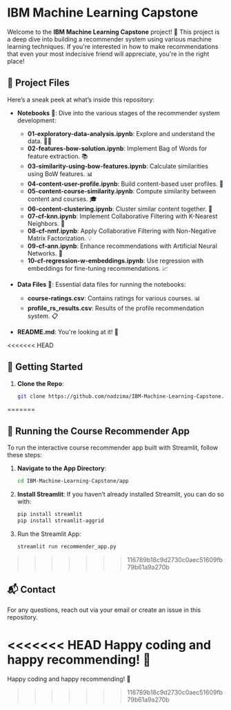 # IBM Machine Learning Capstone

Welcome to the **IBM Machine Learning Capstone** project! 🚀 This project is a deep dive into building a recommender system using various machine learning techniques. If you're interested in how to make recommendations that even your most indecisive friend will appreciate, you're in the right place!

## 📁 Project Files

Here’s a sneak peek at what’s inside this repository:

- **Notebooks** 📓: Dive into the various stages of the recommender system development:
  - **01-exploratory-data-analysis.ipynb**: Explore and understand the data. 🕵️‍♂️
  - **02-features-bow-solution.ipynb**: Implement Bag of Words for feature extraction. 📚
  - **03-similarity-using-bow-features.ipynb**: Calculate similarities using BoW features. 📊
  - **04-content-user-profile.ipynb**: Build content-based user profiles. 👤
  - **05-content-course-similarity.ipynb**: Compute similarity between content and courses. 🎓
  - **06-content-clustering.ipynb**: Cluster similar content together. 🧩
  - **07-cf-knn.ipynb**: Implement Collaborative Filtering with K-Nearest Neighbors. 🤝
  - **08-cf-nmf.ipynb**: Apply Collaborative Filtering with Non-Negative Matrix Factorization. 💡
  - **09-cf-ann.ipynb**: Enhance recommendations with Artificial Neural Networks. 🤖
  - **10-cf-regression-w-embeddings.ipynb**: Use regression with embeddings for fine-tuning recommendations. 📈

- **Data Files** 📂: Essential data files for running the notebooks:
  - **course-ratings.csv**: Contains ratings for various courses. 📊
  - **profile_rs_results.csv**: Results of the profile recommendation system. 📋

- **README.md**: You're looking at it! 📖

<<<<<<< HEAD
## 🚀 Getting Started

1. **Clone the Repo**:
   ```bash
   git clone https://github.com/nadzima/IBM-Machine-Learning-Capstone.git
=======
## 🎉 Running the Course Recommender App

To run the interactive course recommender app built with Streamlit, follow these steps:

1. **Navigate to the App Directory**:
   ```bash
   cd IBM-Machine-Learning-Capstone/app
2. **Install Streamlit**: If you haven’t already installed Streamlit, you can do so with:
   ```bash
   pip install streamlit
   pip install streamlit-aggrid
3. Run the Streamlit App:
   ```bash
   streamlit run recommender_app.py
>>>>>>> 116789b18c9d2730c0aec51609fb79b61a9a270b

## 📬 Contact

For any questions, reach out via your email or create an issue in this repository.

<<<<<<< HEAD
Happy coding and happy recommending! 🚀
=======
Happy coding and happy recommending! 🚀
>>>>>>> 116789b18c9d2730c0aec51609fb79b61a9a270b
